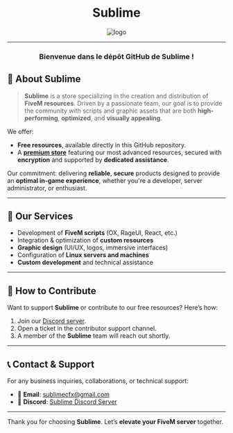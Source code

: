 <h1 align="center">Sublime</h1>

<div align="center">
  <img src="https://cdn.discordapp.com/attachments/1270395429883744391/1371821960312389796/banner.png?ex=68248842&is=682336c2&hm=1c78df432336722f3830ddfb1fdbfca43816bde5406727b753ff8862d3dcaab0&" alt="logo">
</div>

---

<h3 align="center">Bienvenue dans le dépôt GitHub de Sublime !</h3>

## 🌟 About **Sublime**

> **Sublime** is a store specializing in the creation and distribution of **FiveM resources**. Driven by a passionate team, our goal is to provide the community with scripts and graphic assets that are both **high-performing**, **optimized**, and **visually appealing**.

We offer:  
- **Free resources**, available directly in this GitHub repository.  
- A **[premium store](https://discord.gg/sublimestore)** featuring our most advanced resources, secured with **encryption** and supported by **dedicated assistance**.

Our commitment: delivering **reliable**, **secure** products designed to provide an **optimal in-game experience**, whether you're a developer, server administrator, or enthusiast.

---

## 🔧 **Our Services**

- Development of **FiveM scripts** (OX, RageUI, React, etc.)
- Integration & optimization of **custom resources**
- **Graphic design** (UI/UX, logos, immersive interfaces)
- Configuration of **Linux servers and machines**
- **Custom development** and technical assistance

---

## 🤝 **How to Contribute**

Want to support **Sublime** or contribute to our free resources? Here’s how:

1. Join our [Discord server](https://discord.gg/sublimestore).
2. Open a ticket in the contributor support channel.
3. A member of the **Sublime** team will reach out shortly.

---

## 📞 **Contact & Support**

For any business inquiries, collaborations, or technical support:

- 📧 **Email**: sublimecfx@gmail.com
- 💬 **Discord**: [Sublime Discord Server](https://discord.gg/sublimestore)

---

Thank you for choosing **Sublime**. Let’s **elevate your FiveM server** together.
